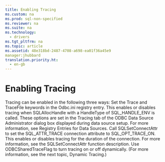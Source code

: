 ```yaml
---
title: Enabling Tracing
ms.custom: na
ms.prod: sql-non-specified
ms.reviewer: na
ms.suite: na
ms.technology: 
  - drivers
ms.tgt_pltfrm: na
ms.topic: article
ms.assetid: 48e318bd-2487-4708-a698-ea01f36a45e9
manager:jhubbard
translation.priority.ht: 
  - en-gb
---
```

# Enabling Tracing
<?xml version="1.0" encoding="utf-8"?>
<developerConceptualDocument xmlns="http://ddue.schemas.microsoft.com/authoring/2003/5" xmlns:xlink="http://www.w3.org/1999/xlink" xmlns:xsi="http://www.w3.org/2001/XMLSchema-instance" xsi:schemaLocation="http://ddue.schemas.microsoft.com/authoring/2003/5 http://dduestorage.blob.core.windows.net/ddueschema/developer.xsd">
  <introduction>
    <para>Tracing can be enabled in the following three ways:  </para>
    <list class="bullet">
      <listItem>
        <para>Set the <legacyBold>Trace</legacyBold> and <legacyBold>TraceFile</legacyBold> keywords in the Odbc.ini registry entry. This enables or disables tracing when <legacyBold>SQLAllocHandle</legacyBold> with a <legacyItalic>HandleType</legacyItalic> of SQL_HANDLE_ENV is called. These options are set in the Tracing tab of the ODBC Data Source Administrator dialog box displayed during data source setup. For more information, see <legacyLink xlink:href="78aaa3d3-d081-4550-80e3-720c910d5996">Registry Entries for Data Sources</legacyLink>.</para>
      </listItem>
      <listItem>
        <para>Call <legacyBold>SQLSetConnectAttr</legacyBold> to set the SQL_ATTR_TRACE connection attribute to SQL_OPT_TRACE_ON. This enables or disables tracing for the duration of the connection. For more information, see the <legacyLink xlink:href="97fc7445-5a66-4eb9-8e77-10990b5fd685">SQLSetConnectAttr</legacyLink> function description.</para>
      </listItem>
      <listItem>
        <para>Use <legacyBold>ODBCSharedTraceFlag</legacyBold> to turn tracing on or off dynamically. (For more information, see the next topic, <legacyLink xlink:href="ebe58a83-a7b0-4747-86c8-2af2940471ef">Dynamic Tracing</legacyLink>.)</para>
      </listItem>
    </list>
  </introduction>
  <relatedTopics />
</developerConceptualDocument>